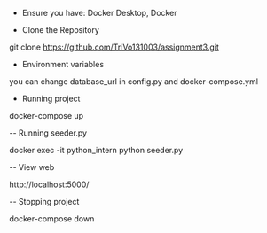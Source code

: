 - Ensure you have: Docker Desktop, Docker

- Clone the Repository

git clone https://github.com/TriVo131003/assignment3.git

- Environment variables

you can change database_url in config.py and docker-compose.yml

- Running project

docker-compose up

-- Running seeder.py

docker exec -it python_intern python seeder.py

-- View web

http://localhost:5000/

-- Stopping project

docker-compose down
